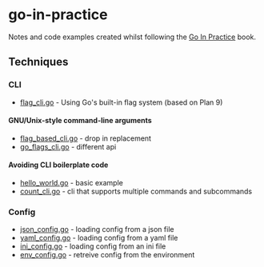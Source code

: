# go-in-practice

Notes and code examples created whilst following the [Go In Practice](https://www.manning.com/books/go-in-practice) book.

## Techniques

### CLI

- [flag_cli.go](/cli/1/flag_cli.go) - Using Go's built-in flag system (based on Plan 9)

#### GNU/Unix-style command-line arguments

- [flag_based_cli.go](/cli/2/flag_based_cli.go) - drop in replacement
- [go_flags_cli.go](/cli/3/go_flags_cli.go) - different api

#### Avoiding CLI boilerplate code

- [hello_world.go](/cli/4/hello_world.go) - basic example
- [count_cli.go](/cli/5/count_cli.go) - cli that supports multiple commands and subcommands 

### Config

- [json_config.go](/config/1/json_config.go) - loading config from a json file
- [yaml_config.go](/config/2/yaml_config.go) - loading config from a yaml file
- [ini_config.go](/config/3/ini_config.go) - loading config from an ini file
- [env_config.go](/config/4/env_config.go) - retreive config from the environment
